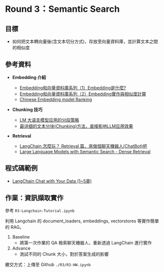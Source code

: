 # Round 3：Semantic Search

## **目標**
- 如何把文本轉向量後(含文本切分方式)，存放至向量資料庫，並計算文本之間的相似度


## **參考資料**
- **Embedding 介紹**
  - [Embedding和向量資料庫系列（1）Embedding是什麼?](https://tako-analytics.com/2023-09-28-data-science-embedding-and-vector-database-series-1-what-is-embedding/)
  - [Embedding和向量資料庫系列（2）Embedding實作與相似度計算](https://tako-analytics.com/2023-09-28-data-science-embedding-and-vector-database-series-2-implementation-of-embedding-and-similarity-computation/)
  - [Chinese Embedding model Ranking](https://huggingface.co/spaces/mteb/leaderboard)
  
- **Chunking 技巧**
  - [LM 大语言模型应用的分段策略](https://xie.infoq.cn/article/215f8e34ffad1aa709d564802)
  - [最详细的文本分块(Chunking)方法，直接影响LLM应用效果](https://luxiangdong.com/2023/09/20/chunk/)
  
- **Retrieval**
  - [LangChain 怎麼玩？ Retrieval 篇，來做個聊天機器人(ChatBot)吧](https://myapollo.com.tw/blog/langchain-tutorial-retrieval/)
  - [Large Language Models with Semantic Search - Dense Retrieval](https://hackmd.io/@YungHuiHsu/Sk-hxS0-T)

## **程式碼範例**
- [LangChain Chat with Your Data (1~5章)](https://learn.deeplearning.ai/courses/langchain-chat-with-your-data/lesson/1/introduction)

## **作業：資訊擷取實作**
參考 `R3-Langchain-Tutorial.ipynb`</p>
利用 Langchain 的 document_loaders, embeddings, vectorstores 等實作簡單的 RAG。</p>

1. Baseline
   - 將第一次作業的 QA 檢索聊天機器人，重新透過 LangChain 進行實作
2. Advance
   - 測試不同的 Chunk 大小，對於答案生成的影響

繳交方式：上傳至 Github `./R3/R3-HW.ipynb`